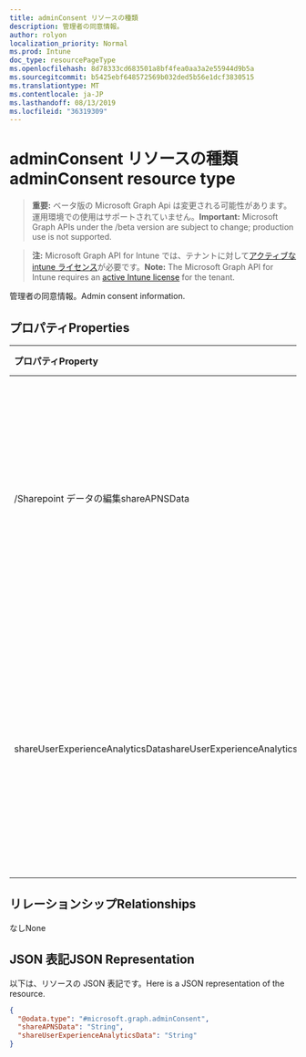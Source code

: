 ```yaml
---
title: adminConsent リソースの種類
description: 管理者の同意情報。
author: rolyon
localization_priority: Normal
ms.prod: Intune
doc_type: resourcePageType
ms.openlocfilehash: 8d78333cd683501a8bf4fea0aa3a2e55944d9b5a
ms.sourcegitcommit: b5425ebf648572569b032ded5b56e1dcf3830515
ms.translationtype: MT
ms.contentlocale: ja-JP
ms.lasthandoff: 08/13/2019
ms.locfileid: "36319309"
---
```

# <a name="adminconsent-resource-type"></a><span data-ttu-id="c3a1a-103">adminConsent リソースの種類</span><span class="sxs-lookup"><span data-stu-id="c3a1a-103">adminConsent resource type</span></span>

> <span data-ttu-id="c3a1a-104">**重要:** ベータ版の Microsoft Graph Api は変更される可能性があります。運用環境での使用はサポートされていません。</span><span class="sxs-lookup"><span data-stu-id="c3a1a-104">**Important:** Microsoft Graph APIs under the /beta version are subject to change; production use is not supported.</span></span>

> <span data-ttu-id="c3a1a-105">**注:** Microsoft Graph API for Intune では、テナントに対して[アクティブな intune ライセンス](https://go.microsoft.com/fwlink/?linkid=839381)が必要です。</span><span class="sxs-lookup"><span data-stu-id="c3a1a-105">**Note:** The Microsoft Graph API for Intune requires an [active Intune license](https://go.microsoft.com/fwlink/?linkid=839381) for the tenant.</span></span>

<span data-ttu-id="c3a1a-106">管理者の同意情報。</span><span class="sxs-lookup"><span data-stu-id="c3a1a-106">Admin consent information.</span></span>

## <a name="properties"></a><span data-ttu-id="c3a1a-107">プロパティ</span><span class="sxs-lookup"><span data-stu-id="c3a1a-107">Properties</span></span>
|<span data-ttu-id="c3a1a-108">プロパティ</span><span class="sxs-lookup"><span data-stu-id="c3a1a-108">Property</span></span>|<span data-ttu-id="c3a1a-109">型</span><span class="sxs-lookup"><span data-stu-id="c3a1a-109">Type</span></span>|<span data-ttu-id="c3a1a-110">説明</span><span class="sxs-lookup"><span data-stu-id="c3a1a-110">Description</span></span>|
|:---|:---|:---|
|<span data-ttu-id="c3a1a-111">/Sharepoint データの編集</span><span class="sxs-lookup"><span data-stu-id="c3a1a-111">shareAPNSData</span></span>|[<span data-ttu-id="c3a1a-112">Adminconの状態</span><span class="sxs-lookup"><span data-stu-id="c3a1a-112">adminConsentState</span></span>](../resources/intune-devices-adminconsentstate.md)|<span data-ttu-id="c3a1a-113">ユーザーとデバイスのデータを Apple に共有するための管理者の同意状態。</span><span class="sxs-lookup"><span data-stu-id="c3a1a-113">The admin consent state of sharing user and device data to Apple.</span></span> <span data-ttu-id="c3a1a-114">可能な値は、`notConfigured`、`granted`、`notGranted` です。</span><span class="sxs-lookup"><span data-stu-id="c3a1a-114">Possible values are: `notConfigured`, `granted`, `notGranted`.</span></span>|
|<span data-ttu-id="c3a1a-115">shareUserExperienceAnalyticsData</span><span class="sxs-lookup"><span data-stu-id="c3a1a-115">shareUserExperienceAnalyticsData</span></span>|[<span data-ttu-id="c3a1a-116">Adminconの状態</span><span class="sxs-lookup"><span data-stu-id="c3a1a-116">adminConsentState</span></span>](../resources/intune-devices-adminconsentstate.md)|<span data-ttu-id="c3a1a-117">ユーザー環境分析データの共有に関する管理者の同意を取得または設定します。</span><span class="sxs-lookup"><span data-stu-id="c3a1a-117">Gets or sets the admin consent for sharing User experience analytics data.</span></span> <span data-ttu-id="c3a1a-118">可能な値は、`notConfigured`、`granted`、`notGranted` です。</span><span class="sxs-lookup"><span data-stu-id="c3a1a-118">Possible values are: `notConfigured`, `granted`, `notGranted`.</span></span>|

## <a name="relationships"></a><span data-ttu-id="c3a1a-119">リレーションシップ</span><span class="sxs-lookup"><span data-stu-id="c3a1a-119">Relationships</span></span>
<span data-ttu-id="c3a1a-120">なし</span><span class="sxs-lookup"><span data-stu-id="c3a1a-120">None</span></span>

## <a name="json-representation"></a><span data-ttu-id="c3a1a-121">JSON 表記</span><span class="sxs-lookup"><span data-stu-id="c3a1a-121">JSON Representation</span></span>
<span data-ttu-id="c3a1a-122">以下は、リソースの JSON 表記です。</span><span class="sxs-lookup"><span data-stu-id="c3a1a-122">Here is a JSON representation of the resource.</span></span>
<!-- {
  "blockType": "resource",
  "@odata.type": "microsoft.graph.adminConsent"
}
-->
``` json
{
  "@odata.type": "#microsoft.graph.adminConsent",
  "shareAPNSData": "String",
  "shareUserExperienceAnalyticsData": "String"
}
```



